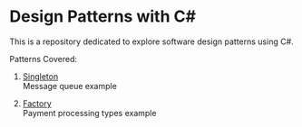 # Design Patterns with C#
This is a repository dedicated to explore software design patterns using C#. 

Patterns Covered:
1. [Singleton](https://github.com/DriLLFreAK100/csharp-design-patterns/tree/main/DesignPatterns/Singleton)<br />
Message queue example

2. [Factory](https://github.com/DriLLFreAK100/csharp-design-patterns/tree/main/DesignPatterns/Factory)<br />
Payment processing types example
